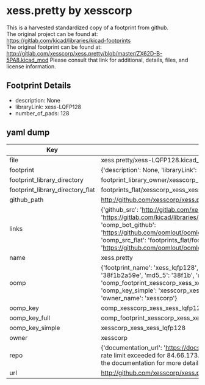 # xess.pretty by xesscorp  
This is a harvested standardized copy of a footprint from github.  
The original project can be found at:  
https://gitlab.com/kicad/libraries/kicad-footprints  
The original footprint can be found at:
http://gitlab.com/xesscorp/xess.pretty/blob/master/ZX62D-B-5PA8.kicad_mod
Please consult that link for additional, details, files, and license information.  
## Footprint Details
* description: None  
* libraryLink: xess-LQFP128  
* number_of_pads: 128  
## yaml dump  
| Key | Value |  
| --- | --- |  
| file | xess.pretty/xess-LQFP128.kicad_mod |  
| footprint | {'description': None, 'libraryLink': 'xess-LQFP128', 'number_of_pads': 128} |  
| footprint_library_directory | footprint_library_owner/xesscorp_xess.pretty |  
| footprint_library_directory_flat | footprints_flat/xesscorp_xess_xess_lqfp128/working |  
| github_path | http://github.com/xesscorp/xess.pretty/blob/master/xess-LQFP128.kicad_mod |  
| links | {'github_src': 'http://gitlab.com/xesscorp/xess.pretty/blob/master/ZX62D-B-5PA8.kicad_mod', 'github_src_repo': 'https://gitlab.com/kicad/libraries/kicad-footprints', 'oomp_bot': 'footprints/xesscorp_xess_xess_lqfp128/working', 'oomp_bot_github': 'https://github.com/oomlout/oomlout_oomp_footprint_bot/tree/main/footprints/xesscorp_xess_xess_lqfp128/working', 'oomp_src_flat': 'footprints_flat/footprints_flat/xesscorp_xess_xess_lqfp128/working', 'oomp_src_flat_github': 'https://github.com/oomlout/oomlout_oomp_footprint_src/tree/main/footprints_flat/xesscorp_xess_xess_lqfp128/working'} |  
| name | xess.pretty |  
| oomp | {'footprint_name': 'xess_lqfp128', 'library_name': 'xess', 'md5': '38f1b2a59e471406bc9bd495f73a64c0', 'md5_10': '38f1b2a59e', 'md5_5': '38f1b', 'md5_6': '38f1b2', 'oomp_key': 'oomp_xesscorp_xess_xess_lqfp128', 'oomp_key_extra': 'oomp_footprint_xesscorp_xess_xess_lqfp128', 'oomp_key_full': 'oomp_footprint_xesscorp_xess_xess_lqfp128_38f1b2', 'oomp_key_simple': 'xesscorp_xess_xess_lqfp128', 'original_filename': 'xess.pretty/xess-LQFP128.kicad_mod', 'owner_name': 'xesscorp'} |  
| oomp_key | oomp_xesscorp_xess_xess_lqfp128 |  
| oomp_key_full | oomp_footprint_xesscorp_xess_xess_lqfp128 |  
| oomp_key_simple | xesscorp_xess_xess_lqfp128 |  
| owner | xesscorp |  
| repo | {'documentation_url': 'https://docs.github.com/rest/overview/resources-in-the-rest-api#rate-limiting', 'message': "API rate limit exceeded for 84.66.173.59. (But here's the good news: Authenticated requests get a higher rate limit. Check out the documentation for more details.)"} |  
| url | http://github.com/xesscorp/xess.pretty |  

